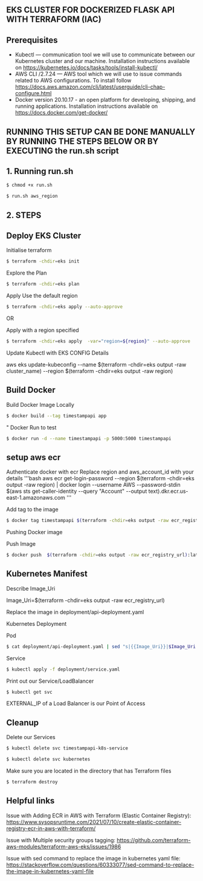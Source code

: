 ##  EKS CLUSTER FOR DOCKERIZED FLASK API WITH TERRAFORM (IAC)

## Prerequisites

- Kubectl — communication tool we will use to communicate between our Kubernetes cluster and our machine. Installation instructions available on https://kubernetes.io/docs/tasks/tools/install-kubectl/
- AWS CLI /2.7.24 — AWS tool which we will use to issue commands related to AWS configurations. To install follow https://docs.aws.amazon.com/cli/latest/userguide/cli-chap-configure.html
- Docker version 20.10.17 - an open platform for developing, shipping, and running applications. Installation instructions available on https://docs.docker.com/get-docker/



## RUNNING THIS SETUP CAN BE DONE MANUALLY BY RUNNING THE STEPS BELOW OR BY EXECUTING the run.sh script

## 1. Running run.sh
```bash
$ chmod +x run.sh
```

```bash
$ run.sh aws_region 
```

## 2. STEPS
## Deploy EKS Cluster
Initialise terraform 
```bash
$ terraform -chdir=eks init
```

Explore the Plan

```bash
$ terraform -chdir=eks plan
```

Apply Use the default region

```bash
$ terraform -chdir=eks apply --auto-approve
```

OR

Apply with a region specified

```bash
$ terraform -chdir=eks apply  -var="region=${region}" --auto-approve
```

Update Kubectl with EKS CONFIG Details

aws eks  update-kubeconfig --name $(terraform -chdir=eks output -raw cluster_name) --region $(terraform -chdir=eks output -raw region)



## Build Docker

Build Docker Image Locally

```bash
$ docker build --tag timestampapi app
```

"
Docker Run to test

```bash
$ docker run -d --name timestampapi -p 5000:5000 timestampapi
```




## setup aws ecr

Authenticate docker with ecr
Replace region and aws_account_id with your details
'''bash
aws ecr get-login-password --region $(terraform -chdir=eks output -raw region) | docker login --username AWS --password-stdin $(aws sts get-caller-identity --query "Account" --output text).dkr.ecr.us-east-1.amazonaws.com
'''


Add tag to the image
```bash
$ docker tag timestampapi $(terraform -chdir=eks output -raw ecr_registry_url)
```
Pushing Docker image

Push Image
```bash
$ docker push  $(terraform -chdir=eks output -raw ecr_registry_url):latest
```

## Kubernetes Manifest

Describe Image_Uri

   Image_Uri=$(terraform -chdir=eks output -raw ecr_registry_url)

Replace the image in deployment/api-deployment.yaml

Kubernetes Deployment

Pod
```bash
$ cat deployment/api-deployment.yaml | sed "s|{{Image_Uri}}|$Image_Uri|" | kubectl apply -f -
```

Service
```bash
$ kubectl apply -f deployment/service.yaml
```

Print out our Service/LoadBalancer

```bash
$ kubectl get svc
```

EXTERNAL_IP of a Load Balancer is our Point of Access



## Cleanup

Delete our Services
```bash
$ kubectl delete svc timestampapi-k8s-service
```
```bash
$ kubectl delete svc kubernetes
```

Make sure you are located in the directory that has Terraform files

```bash
$ terraform destroy
```


## Helpful links

Issue with Adding ECR in AWS with Terraform (Elastic Container Registry): https://www.sysopsruntime.com/2021/07/10/create-elastic-container-registry-ecr-in-aws-with-terraform/

Issue with Multiple security groups tagging: https://github.com/terraform-aws-modules/terraform-aws-eks/issues/1986

Issue with sed command to replace the image in kubernetes yaml file: https://stackoverflow.com/questions/60333077/sed-command-to-replace-the-image-in-kubernetes-yaml-file





